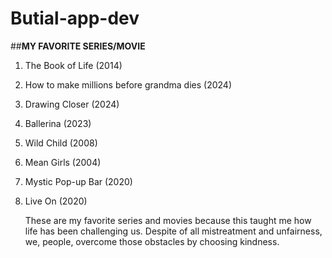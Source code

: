 # Butial-app-dev
##**MY FAVORITE SERIES/MOVIE**
1. The Book of Life (2014)
2. How to make millions before grandma dies (2024)
3. Drawing Closer (2024)
4. Ballerina (2023)
5. Wild Child (2008)
6. Mean Girls (2004)
7. Mystic Pop-up Bar (2020)
8. Live On (2020)
   
   These are my favorite series and movies because this taught me how life has been challenging us. Despite of all mistreatment and unfairness, we, people, overcome those obstacles by choosing kindness.




